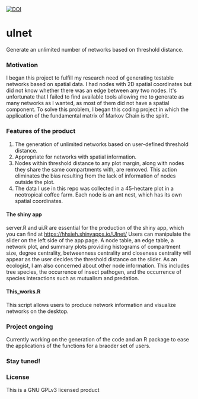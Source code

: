 [![DOI](https://zenodo.org/badge/50800648.svg)](https://zenodo.org/badge/latestdoi/50800648)

# ulnet
Generate an unlimited number of networks based on threshold distance.

### Motivation
I began this project to fulfill my research need of generating testable networks based on spatial data. I had nodes with 2D spatial coordinates but did not know whether there was an edge between any two nodes. It's unfortunate that I failed to find available tools allowing me to generate as many networks as I wanted, as most of them did not have a spatial component.  To solve this problem, I began this coding project in which the application of the fundamental matrix of Markov Chain is the spirit.   

### Features of the product
1. The generation of unlimited networks based on user-defined threshold distance.
2. Appropriate for networks with spatial information. 
3. Nodes within threshold distance to any plot margin, along with nodes they share the same compartments with, are removed. This action eliminates the bias resulting from the lack of information of nodes outside the plot.
4. The data I use in this repo was collected in a 45-hectare plot in a neotropical coffee farm. Each node is an ant nest, which has its own spatial coordinates. 

#### The shiny app
server.R and ui.R are essential for the production of the shiny app, which you can find at https://hhsieh.shinyapps.io/Ulnet/
Users can manipulate the slider on the left side of the app page. A node table, an edge table, a network plot, and summary plots providing histograms of compartment size, degree centrality, betweenness centrality and closeness centrality will appear as the user decides the threshold distance on the slider. As an ecologist, I am also concerned about other node information. This includes tree species, the occurrence of insect pathogen, and the occurrence of species interactions such as mutualism and predation. 


#### This_works.R
This script allows users to produce network information and visualize networks on the desktop. 

### Project ongoing
Currently working on the generation of the code and an R package to ease the applications of the functions for a braoder set of users.

### Stay tuned!

### License 
This is a GNU GPLv3 licensed product


